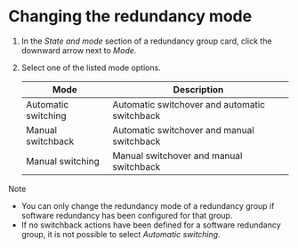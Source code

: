 # Changing the redundancy mode

1. In the *State and mode* section of a redundancy group card, click the downward arrow next to *Mode*.

2. Select one of the listed mode options.

    | Mode              | Description                                   |
    |---------------------|-----------------------------------------------|
    | Automatic switching | Automatic switchover and automatic switchback |
    | Manual switchback   | Automatic switchover and manual switchback    |
    | Manual switching    | Manual switchover and manual switchback       |

> [!NOTE]
> - You can only change the redundancy mode of a redundancy group if software redundancy has been configured for that group.
> - If no switchback actions have been defined for a software redundancy group, it is not possible to select *Automatic switching*.
>

